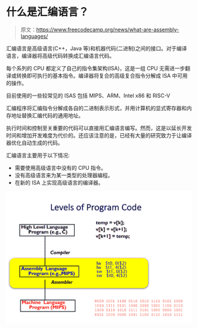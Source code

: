 # 什么是汇编语言？

> 原文：<https://www.freecodecamp.org/news/what-are-assembly-languages/>

汇编语言是高级语言(C++，Java 等)和机器代码(二进制)之间的接口。对于编译语言，编译器将高级代码转换成汇编语言代码。

每个系列的 CPU 都定义了自己的指令集架构(ISA)，这是一组 CPU 无需进一步翻译或转换即可执行的基本指令。编译器将复合的高级复合指令分解成 ISA 中可用的操作。

目前使用的一些较常见的 ISAS 包括 MIPS、ARM、Intel x86 和 RISC-V

汇编程序将汇编指令分解成各自的二进制表示形式，并用计算机的显式寄存器和内存地址替换汇编代码的通用地址。

执行时间和控制至关重要的代码可以直接用汇编语言编写。然而，这是以延长开发时间和增加开发难度为代价的。还应该注意的是，已经有大量的研究致力于让编译器优化自动生成的代码。

汇编语言主要用于以下情况:

*   需要使用高级语言中没有的 CPU 指令。
*   没有高级语言来为某一类型的处理器编程。
*   在新的 ISA 上实现高级语言的编译器。

![Image of Levels of Code](img/ee263868927313308d5c78f902d5e2f7.png)